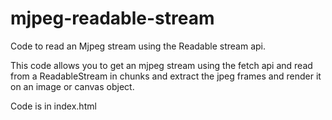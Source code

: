 # mjpeg-readable-stream
Code to read an Mjpeg stream using the Readable stream api.

This code allows you to get an mjpeg stream using the fetch api and read from a ReadableStream in chunks and extract the jpeg frames and render it on an image or canvas object.

Code is in index.html
